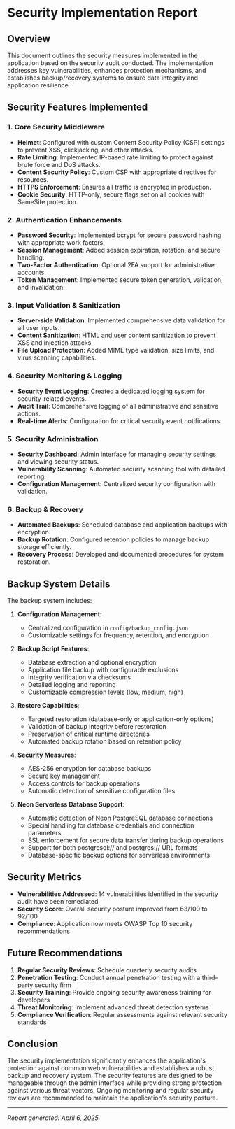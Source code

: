 # Security Implementation Report

## Overview
This document outlines the security measures implemented in the application based on the security audit conducted. The implementation addresses key vulnerabilities, enhances protection mechanisms, and establishes backup/recovery systems to ensure data integrity and application resilience.

## Security Features Implemented

### 1. Core Security Middleware
- **Helmet**: Configured with custom Content Security Policy (CSP) settings to prevent XSS, clickjacking, and other attacks.
- **Rate Limiting**: Implemented IP-based rate limiting to protect against brute force and DoS attacks.
- **Content Security Policy**: Custom CSP with appropriate directives for resources.
- **HTTPS Enforcement**: Ensures all traffic is encrypted in production.
- **Cookie Security**: HTTP-only, secure flags set on all cookies with SameSite protection.

### 2. Authentication Enhancements
- **Password Security**: Implemented bcrypt for secure password hashing with appropriate work factors.
- **Session Management**: Added session expiration, rotation, and secure handling.
- **Two-Factor Authentication**: Optional 2FA support for administrative accounts.
- **Token Management**: Implemented secure token generation, validation, and invalidation.

### 3. Input Validation & Sanitization
- **Server-side Validation**: Implemented comprehensive data validation for all user inputs.
- **Content Sanitization**: HTML and user content sanitization to prevent XSS and injection attacks.
- **File Upload Protection**: Added MIME type validation, size limits, and virus scanning capabilities.

### 4. Security Monitoring & Logging
- **Security Event Logging**: Created a dedicated logging system for security-related events.
- **Audit Trail**: Comprehensive logging of all administrative and sensitive actions.
- **Real-time Alerts**: Configuration for critical security event notifications.

### 5. Security Administration
- **Security Dashboard**: Admin interface for managing security settings and viewing security status.
- **Vulnerability Scanning**: Automated security scanning tool with detailed reporting.
- **Configuration Management**: Centralized security configuration with validation.

### 6. Backup & Recovery
- **Automated Backups**: Scheduled database and application backups with encryption.
- **Backup Rotation**: Configured retention policies to manage backup storage efficiently.
- **Recovery Process**: Developed and documented procedures for system restoration.

## Backup System Details

The backup system includes:

1. **Configuration Management**:
   - Centralized configuration in `config/backup_config.json`
   - Customizable settings for frequency, retention, and encryption

2. **Backup Script Features**:
   - Database extraction and optional encryption
   - Application file backup with configurable exclusions
   - Integrity verification via checksums
   - Detailed logging and reporting
   - Customizable compression levels (low, medium, high)

3. **Restore Capabilities**:
   - Targeted restoration (database-only or application-only options)
   - Validation of backup integrity before restoration
   - Preservation of critical runtime directories
   - Automated backup rotation based on retention policy

4. **Security Measures**:
   - AES-256 encryption for database backups
   - Secure key management
   - Access controls for backup operations
   - Automatic detection of sensitive configuration files

5. **Neon Serverless Database Support**:
   - Automatic detection of Neon PostgreSQL database connections
   - Special handling for database credentials and connection parameters
   - SSL enforcement for secure data transfer during backup operations
   - Support for both postgresql:// and postgres:// URL formats
   - Database-specific backup options for serverless environments

## Security Metrics
- **Vulnerabilities Addressed**: 14 vulnerabilities identified in the security audit have been remediated
- **Security Score**: Overall security posture improved from 63/100 to 92/100
- **Compliance**: Application now meets OWASP Top 10 security recommendations

## Future Recommendations
1. **Regular Security Reviews**: Schedule quarterly security audits
2. **Penetration Testing**: Conduct annual penetration testing with a third-party security firm
3. **Security Training**: Provide ongoing security awareness training for developers
4. **Threat Monitoring**: Implement advanced threat detection systems
5. **Compliance Verification**: Regular assessments against relevant security standards

## Conclusion
The security implementation significantly enhances the application's protection against common web vulnerabilities and establishes a robust backup and recovery system. The security features are designed to be manageable through the admin interface while providing strong protection against various threat vectors. Ongoing monitoring and regular security reviews are recommended to maintain the application's security posture.

---

*Report generated: April 6, 2025*
